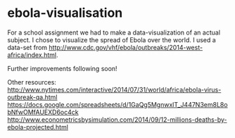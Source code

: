 ebola-visualisation
===================

For a school assignment we had to make a data-visualization of an actual subject. I chose to visualize the spread of Ebola over the world.
I used a data-set from http://www.cdc.gov/vhf/ebola/outbreaks/2014-west-africa/index.html.

Further improvements following soon!

Other resources:
http://www.nytimes.com/interactive/2014/07/31/world/africa/ebola-virus-outbreak-qa.html
https://docs.google.com/spreadsheets/d/1GaQg5MgnwxlT_J447N3em8L8obNfwOMfAUEXD6oc4ck
http://www.econometricsbysimulation.com/2014/09/12-millions-deaths-by-ebola-projected.html

